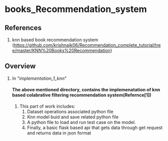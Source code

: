 # books_Recommendation_system

## References
1) knn based book recommendation system (https://github.com/krishnaik06/Recommendation_complete_tutorial/tree/master/KNN%20Books%20Recommendation) 

## Overview
1) In "*implementation_1_knn*"
   #### The above mentioned directory, contains the implemenatation of knn based colabrative filtering recommendation system(Refernce[1])
   1) This part of work includes:
      1) Dataset operations associated python file
      2) Knn model buid and save related python file
      3) A python file to load and run test case on the model.
      4) Finally, a basic flask based api that gets data through get request and returns data in json format